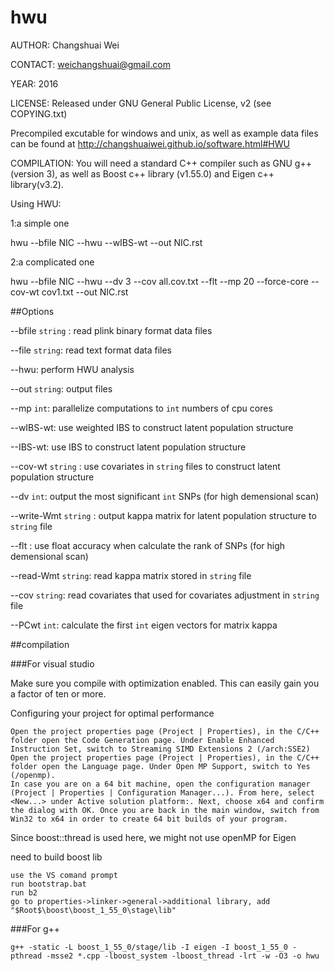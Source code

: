 # hwu

AUTHOR: Changshuai Wei

CONTACT: weichangshuai@gmail.com	

YEAR: 2016

LICENSE: Released under GNU General Public License, v2 (see
COPYING.txt)

Precompiled excutable for windows and unix, as well as example data files can be found at http://changshuaiwei.github.io/software.html#HWU

COMPILATION: You will need a standard C++ compiler such as GNU g++  (version 3), as well as Boost c++ library (v1.55.0) and Eigen c++ library(v3.2).


Using HWU:

1:a simple one

hwu --bfile NIC --hwu --wIBS-wt --out NIC.rst

2:a complicated one

hwu --bfile NIC --hwu --dv 3 --cov all.cov.txt --flt --mp 20 --force-core  --cov-wt cov1.txt --out NIC.rst

##Options

--bfile `string` : read plink binary format data files

--file `string`: read text format data files

--hwu: perform HWU analysis

--out `string`: output files

--mp `int`: parallelize computations to `int` numbers of cpu cores

--wIBS-wt: use weighted IBS to construct latent population structure

--IBS-wt: use IBS to construct latent population structure

--cov-wt `string` : use covariates in `string` files to construct latent population structure

--dv `int`: output the most significant `int` SNPs (for high demensional scan)

--write-Wmt `string` : output kappa matrix for latent population structure to `string` file

--flt : use float accuracy when calculate the rank of SNPs (for high demensional scan)

--read-Wmt `string`: read kappa matrix stored in `string` file

--cov `string`: read covariates that used for covariates adjustment in `string` file

--PCwt `int`: calculate the first `int` eigen vectors for matrix kappa

##compilation

###For visual studio

Make sure you compile with optimization enabled. This can easily gain you a factor of ten or more.

Configuring your project for optimal performance

    Open the project properties page (Project | Properties), in the C/C++ folder open the Code Generation page. Under Enable Enhanced Instruction Set, switch to Streaming SIMD Extensions 2 (/arch:SSE2)
    Open the project properties page (Project | Properties), in the C/C++ folder open the Language page. Under Open MP Support, switch to Yes (/openmp).
    In case you are on a 64 bit machine, open the configuration manager (Project | Properties | Configuration Manager...). From here, select <New...> under Active solution platform:. Next, choose x64 and confirm the dialog with OK. Once you are back in the main window, switch from Win32 to x64 in order to create 64 bit builds of your program. 

Since boost::thread is used here, we might not use openMP for Eigen

need to build boost lib

    use the VS comand prompt
    run bootstrap.bat
    run b2
    go to properties->linker->general->additional library, add "$Root$\boost\boost_1_55_0\stage\lib"

###For g++

    g++ -static -L boost_1_55_0/stage/lib -I eigen -I boost_1_55_0 -pthread -msse2 *.cpp -lboost_system -lboost_thread -lrt -w -O3 -o hwu
